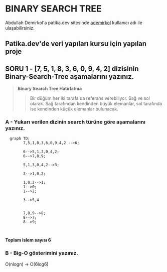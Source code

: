 # BINARY SEARCH TREE

Abdullah Demirkol'a patika.dev sitesinde [ademirkol](https://app.patika.dev/ademirkol) kullanıcı adı ile ulaşabilirsiniz.

## Patika.dev'de veri yapıları kursu için yapılan proje


## **SORU 1 -** [7, 5, 1, 8, 3, 6, 0, 9, 4, 2] dizisinin Binary-Search-Tree aşamalarını yazınız.

> **Binary Search Tree Hatırlatma** 
> >Bir düğüm her iki tarafa da referans verebiliyor. Sağ ve sol olarak. Sağ tarafından kendinden büyük elemanlar, sol tarafında ise kendinden küçük elemanlar bulunacak.

### A - Yukarı verilen dizinin search türüne göre aşamalarını yazınız.

```mermaid
  graph TD;
        7,5,1,8,3,6,0,9,4,2 -->6;

        6-->5,1,3,0,4,2;
        6-->7,8,9;

        5,1,3,0,4,2-->3;

        3-->1,0,2;

        1,0,2-->1;
        1-->0;
        1-->2;

        3-->5,4


        7,8,9-->8;
        8-->7;
        8-->9;
        
    
```

**Toplam islem sayısı 6**

### B - Big-O gösterimini yazınız.

 O(nlogn) -> O(6log6)